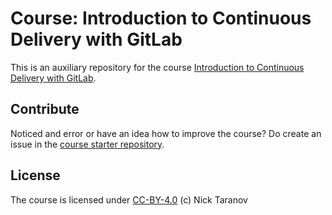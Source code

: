 # Course: Introduction to Continuous Delivery with GitLab

This is an auxiliary repository for the course [Introduction to Continuous Delivery with GitLab](https://devops.redpill.solutions/articles/introduction-to-continuous-delivery-with-gitlab).  

## Contribute
Noticed and error or have an idea how to improve the course? Do create an issue in the [course starter repository](https://github.com/ntaranov/gitlab-cd-react).

## License
The course is licensed under [CC-BY-4.0](https://github.com/ntaranov/gitlab-cd-react-text/blob/master/LICENSE) (c) Nick Taranov  